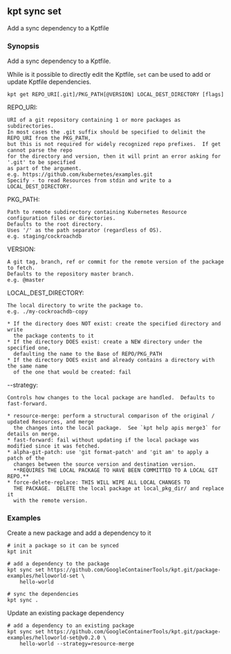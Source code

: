 ## kpt sync set

Add a sync dependency to a Kptfile

### Synopsis

Add a sync dependency to a Kptfile.

While is it possible to directly edit the Kptfile, `set` can be used to add or update
Kptfile dependencies.

    kpt get REPO_URI[.git]/PKG_PATH[@VERSION] LOCAL_DEST_DIRECTORY [flags]

  REPO_URI:

    URI of a git repository containing 1 or more packages as subdirectories.
    In most cases the .git suffix should be specified to delimit the REPO_URI from the PKG_PATH,
    but this is not required for widely recognized repo prefixes.  If get cannot parse the repo
    for the directory and version, then it will print an error asking for '.git' to be specified
    as part of the argument.
    e.g. https://github.com/kubernetes/examples.git
    Specify - to read Resources from stdin and write to a LOCAL_DEST_DIRECTORY.

  PKG_PATH:

    Path to remote subdirectory containing Kubernetes Resource configuration files or directories.
    Defaults to the root directory.
    Uses '/' as the path separator (regardless of OS).
    e.g. staging/cockroachdb

  VERSION:

    A git tag, branch, ref or commit for the remote version of the package to fetch.
    Defaults to the repository master branch.
    e.g. @master

  LOCAL_DEST_DIRECTORY:

    The local directory to write the package to.
    e.g. ./my-cockroachdb-copy

    * If the directory does NOT exist: create the specified directory and write
      the package contents to it
    * If the directory DOES exist: create a NEW directory under the specified one,
      defaulting the name to the Base of REPO/PKG_PATH
    * If the directory DOES exist and already contains a directory with the same name
      of the one that would be created: fail

  --strategy:

    Controls how changes to the local package are handled.  Defaults to fast-forward.

    * resource-merge: perform a structural comparison of the original / updated Resources, and merge
	  the changes into the local package.  See `kpt help apis merge3` for details on merge.
    * fast-forward: fail without updating if the local package was modified since it was fetched.
    * alpha-git-patch: use 'git format-patch' and 'git am' to apply a patch of the
      changes between the source version and destination version.
      **REQUIRES THE LOCAL PACKAGE TO HAVE BEEN COMMITTED TO A LOCAL GIT REPO.**
    * force-delete-replace: THIS WILL WIPE ALL LOCAL CHANGES TO
      THE PACKAGE.  DELETE the local package at local_pkg_dir/ and replace it
      with the remote version.

### Examples

  Create a new package and add a dependency to it

    # init a package so it can be synced
    kpt init

    # add a dependency to the package
    kpt sync set https://github.com/GoogleContainerTools/kpt.git/package-examples/helloworld-set \
        hello-world

    # sync the dependencies
    kpt sync .

  Update an existing package dependency

    # add a dependency to an existing package
    kpt sync set https://github.com/GoogleContainerTools/kpt.git/package-examples/helloworld-set@v0.2.0 \
        hello-world --strategy=resource-merge
